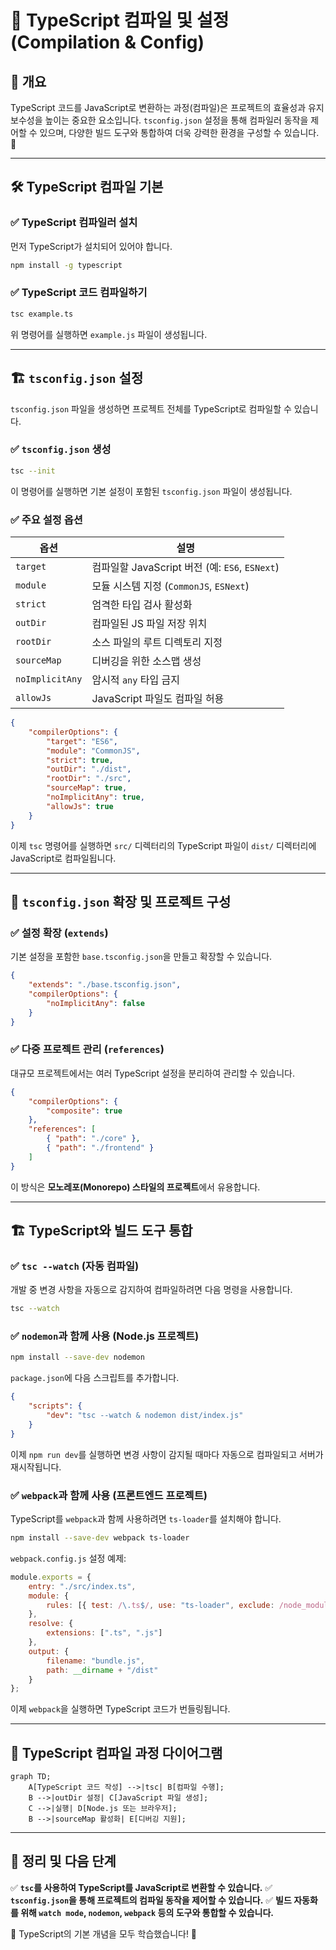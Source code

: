 # 🎯 TypeScript 컴파일 및 설정 (Compilation & Config)

## 📌 개요
TypeScript 코드를 JavaScript로 변환하는 과정(컴파일)은 프로젝트의 효율성과 유지보수성을 높이는 중요한 요소입니다. `tsconfig.json` 설정을 통해 컴파일러 동작을 제어할 수 있으며, 다양한 빌드 도구와 통합하여 더욱 강력한 환경을 구성할 수 있습니다. 🚀

---

## 🛠 TypeScript 컴파일 기본

### ✅ TypeScript 컴파일러 설치
먼저 TypeScript가 설치되어 있어야 합니다.
```bash
npm install -g typescript
```

### ✅ TypeScript 코드 컴파일하기
```bash
tsc example.ts
```
위 명령어를 실행하면 `example.js` 파일이 생성됩니다.

---

## 🏗 `tsconfig.json` 설정
`tsconfig.json` 파일을 생성하면 프로젝트 전체를 TypeScript로 컴파일할 수 있습니다.

### ✅ `tsconfig.json` 생성
```bash
tsc --init
```
이 명령어를 실행하면 기본 설정이 포함된 `tsconfig.json` 파일이 생성됩니다.

### ✅ 주요 설정 옵션
| 옵션 | 설명 |
|------|------|
| `target` | 컴파일할 JavaScript 버전 (예: `ES6`, `ESNext`) |
| `module` | 모듈 시스템 지정 (`CommonJS`, `ESNext`) |
| `strict` | 엄격한 타입 검사 활성화 |
| `outDir` | 컴파일된 JS 파일 저장 위치 |
| `rootDir` | 소스 파일의 루트 디렉토리 지정 |
| `sourceMap` | 디버깅을 위한 소스맵 생성 |
| `noImplicitAny` | 암시적 `any` 타입 금지 |
| `allowJs` | JavaScript 파일도 컴파일 허용 |

```json
{
    "compilerOptions": {
        "target": "ES6",
        "module": "CommonJS",
        "strict": true,
        "outDir": "./dist",
        "rootDir": "./src",
        "sourceMap": true,
        "noImplicitAny": true,
        "allowJs": true
    }
}
```

이제 `tsc` 명령어를 실행하면 `src/` 디렉터리의 TypeScript 파일이 `dist/` 디렉터리에 JavaScript로 컴파일됩니다.

---

## 🔄 `tsconfig.json` 확장 및 프로젝트 구성

### ✅ 설정 확장 (`extends`)
기본 설정을 포함한 `base.tsconfig.json`을 만들고 확장할 수 있습니다.
```json
{
    "extends": "./base.tsconfig.json",
    "compilerOptions": {
        "noImplicitAny": false
    }
}
```

### ✅ 다중 프로젝트 관리 (`references`)
대규모 프로젝트에서는 여러 TypeScript 설정을 분리하여 관리할 수 있습니다.
```json
{
    "compilerOptions": {
        "composite": true
    },
    "references": [
        { "path": "./core" },
        { "path": "./frontend" }
    ]
}
```
이 방식은 **모노레포(Monorepo) 스타일의 프로젝트**에서 유용합니다.

---

## 🏗 TypeScript와 빌드 도구 통합

### ✅ `tsc --watch` (자동 컴파일)
개발 중 변경 사항을 자동으로 감지하여 컴파일하려면 다음 명령을 사용합니다.
```bash
tsc --watch
```

### ✅ `nodemon`과 함께 사용 (Node.js 프로젝트)
```bash
npm install --save-dev nodemon
```
`package.json`에 다음 스크립트를 추가합니다.
```json
{
    "scripts": {
        "dev": "tsc --watch & nodemon dist/index.js"
    }
}
```
이제 `npm run dev`를 실행하면 변경 사항이 감지될 때마다 자동으로 컴파일되고 서버가 재시작됩니다.

### ✅ `webpack`과 함께 사용 (프론트엔드 프로젝트)
TypeScript를 `webpack`과 함께 사용하려면 `ts-loader`를 설치해야 합니다.
```bash
npm install --save-dev webpack ts-loader
```
`webpack.config.js` 설정 예제:
```javascript
module.exports = {
    entry: "./src/index.ts",
    module: {
        rules: [{ test: /\.ts$/, use: "ts-loader", exclude: /node_modules/ }]
    },
    resolve: {
        extensions: [".ts", ".js"]
    },
    output: {
        filename: "bundle.js",
        path: __dirname + "/dist"
    }
};
```
이제 `webpack`을 실행하면 TypeScript 코드가 번들링됩니다.

---

## 🔎 TypeScript 컴파일 과정 다이어그램
```mermaid
graph TD;
    A[TypeScript 코드 작성] -->|tsc| B[컴파일 수행];
    B -->|outDir 설정| C[JavaScript 파일 생성];
    C -->|실행| D[Node.js 또는 브라우저];
    B -->|sourceMap 활성화| E[디버깅 지원];
```

---

## 🎯 정리 및 다음 단계
✅ **`tsc`를 사용하여 TypeScript를 JavaScript로 변환할 수 있습니다.**
✅ **`tsconfig.json`을 통해 프로젝트의 컴파일 동작을 제어할 수 있습니다.**
✅ **빌드 자동화를 위해 `watch mode`, `nodemon`, `webpack` 등의 도구와 통합할 수 있습니다.**

🎉 TypeScript의 기본 개념을 모두 학습했습니다! 🚀